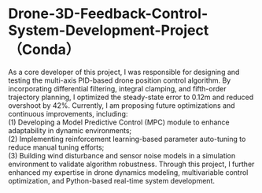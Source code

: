 # Drone-3D-Feedback-Control-System-Development-Project（Conda）
As a core developer of this project, I was responsible for designing and testing the multi-axis PID-based drone position control algorithm. 
							  By incorporating differential filtering, integral clamping, and fifth-order trajectory planning, 
							  I optimized the steady-state error to 0.12m and reduced overshoot by 42%. Currently, I am proposing future optimizations and continuous improvements, 
							  including:   
							  (1) Developing a Model Predictive Control (MPC) module to enhance adaptability in dynamic environments;   
							  (2) Implementing reinforcement learning-based parameter auto-tuning 
							  to reduce manual tuning efforts;   
							  (3) Building wind disturbance and sensor noise models in a simulation environment to validate algorithm robustness. Through this project, 
							  I further enhanced my expertise in drone dynamics modeling, multivariable control optimization, and Python-based real-time system development.